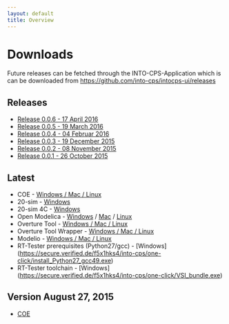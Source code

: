 ```yaml
---
layout: default
title: Overview
---
```





# Downloads

Future releases can be fetched through the INTO-CPS-Application which is can be downloaded from https://github.com/into-cps/intocps-ui/releases

## Releases

* [Release 0.0.6 - 17 April 2016](release-0.0.6.html)
* [Release 0.0.5 - 19 March 2016](release-0.0.5.html)
* [Release 0.0.4 - 04 Februar 2016](release-0.0.4.html)
* [Release 0.0.3 - 19 December 2015](release-0.0.3.html)
* [Release 0.0.2 - 08 November 2015](release-0.0.2.html)
* [Release 0.0.1 - 26 October 2015](release-0.0.1.html)

## Latest

* COE  - [Windows / Mac / Linux](http://overture.au.dk/into-cps/development/latest)
* 20-sim - [Windows](http://www.20sim.com/download/20sim.html)
* 20-sim 4C - [Windows](http://www.20sim4c.com/downloads/20sim4c.html)
* Open Modelica - [Windows](https://openmodelica.org/download/download-windows) / [Mac](https://openmodelica.org/download/download-mac) / [Linux](https://openmodelica.org/download/download-linux)
* Overture Tool - [Windows / Mac / Linux](http://overturetool.org/download)
* Overture Tool Wrapper - [Windows / Mac / Linux](http://overture.au.dk/into-cps/vdm-tool-wrapper/development/latest/)
* Modelio - [Windows / Mac / Linux](https://www.modelio.org/downloads/download-modelio.html)
* RT-Tester prerequisites (Python27/gcc) - [Windows] (https://secure.verified.de/f5x1hks4/into-cps/one-click/install_Python27_gcc49.exe)
* RT-Tester toolchain - [Windows] (https://secure.verified.de/f5x1hks4/into-cps/one-click/VSI_bundle.exe)

## Version August 27, 2015
* [COE](http://overture.au.dk/into-cps/development/Build-10_2015-07-29_13-23/coe-0.0.1-SNAPSHOT-jar-with-dependencies.jar)

